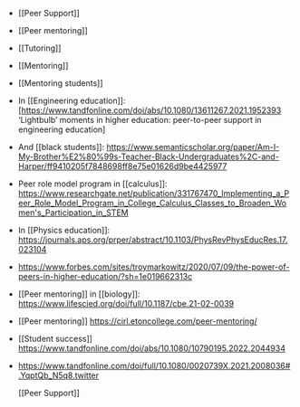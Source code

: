 - [[Peer Support]]
- [[Peer mentoring]]
- [[Tutoring]]
- [[Mentoring]]
- [[Mentoring students]]
- In [[Engineering education]]: [https://www.tandfonline.com/doi/abs/10.1080/13611267.2021.1952393 ‘Lightbulb’ moments in higher education: peer-to-peer support in engineering education]
- And [[black students]]: https://www.semanticscholar.org/paper/Am-I-My-Brother%E2%80%99s-Teacher-Black-Undergraduates%2C-and-Harper/ff9410205f7848698ff8e75e01626d9be4425977
- Peer role model program in [[calculus]]: https://www.researchgate.net/publication/331767470_Implementing_a_Peer_Role_Model_Program_in_College_Calculus_Classes_to_Broaden_Women's_Participation_in_STEM
- In [[Physics education]]: https://journals.aps.org/prper/abstract/10.1103/PhysRevPhysEducRes.17.023104
- https://www.forbes.com/sites/troymarkowitz/2020/07/09/the-power-of-peers-in-higher-education/?sh=1e019662313c
- [[Peer mentoring]] in [[biology]]: https://www.lifescied.org/doi/full/10.1187/cbe.21-02-0039
- [[Peer mentoring]] https://cirl.etoncollege.com/peer-mentoring/
- [[Student success]] https://www.tandfonline.com/doi/abs/10.1080/10790195.2022.2044934
- https://www.tandfonline.com/doi/full/10.1080/0020739X.2021.2008036#.YqptQb_N5q8.twitter
  
  [[Peer Support]]
